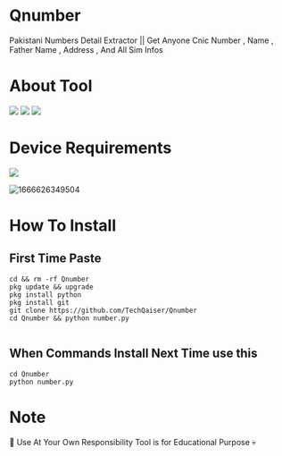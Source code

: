 # Qnumber
Pakistani Numbers Detail Extractor || Get Anyone Cnic Number , Name , Father Name , Address , And All Sim Infos

# About Tool 
    
<img src="https://img.shields.io/badge/Free-TooI-blueviolet"> 
<img src="https://img.shields.io/badge/Number Detail Finder -Free-pinkviolet"> 
<img src="https://img.shields.io/badge/Qaiser Abbas Official-Tool-greenviolet"> 

# Device Requirements 
<img 
 src="https://img.shields.io/badge/More Then 2Gb Ram-pinkviolet"
 src="https://img.shields.io/badge/64Bit & 32Bit-yellowviolet"> 

![1666626349504](https://user-images.githubusercontent.com/69212320/197724132-a5b252d1-24cc-4339-bb7a-769bbd2e2738.jpg)

# How To Install

## First Time Paste
```
cd && rm -rf Qnumber 
pkg update && upgrade
pkg install python
pkg install git
git clone https://github.com/TechQaiser/Qnumber
cd Qnumber && python number.py


```
## When Commands Install Next Time use this
```
cd Qnumber
python number.py
```

# Note
👾 Use At Your Own Responsibility Tool is for Educational Purpose 💀

